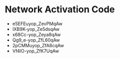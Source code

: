 # Network Activation Code
* e5EFEuyop_ZevPMqAw
* IXB9K-yop_Ze5dsqAw
* x68Cc-yop_Zeya8qAw
* Qg9_e-yop_ZfL60qAw
* 2pCMMuyop_ZfA8cqAw
* Vf4lO-yop_ZfK7UqAw
